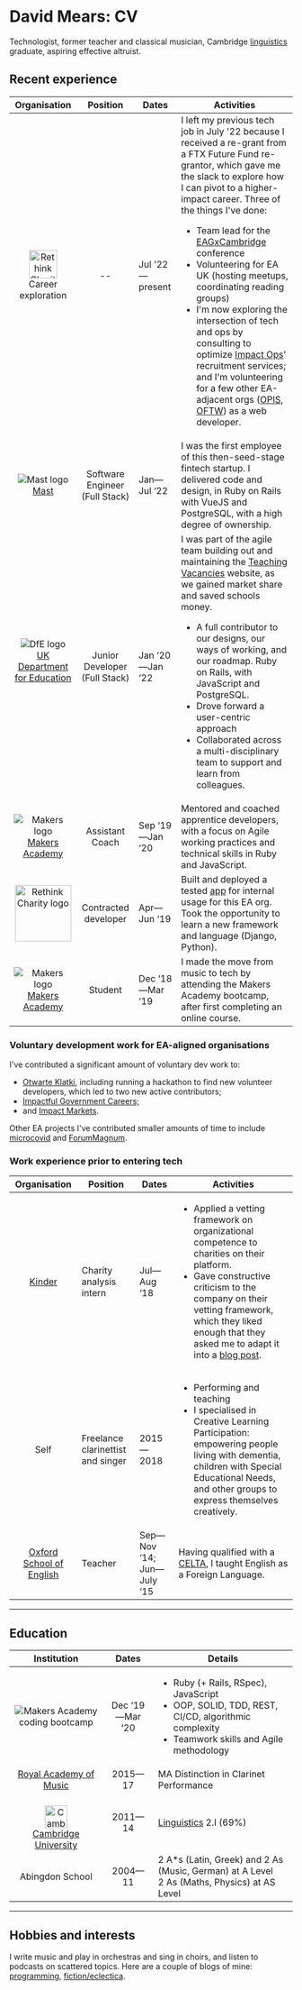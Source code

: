 # David Mears: CV

Technologist, former teacher and classical musician, Cambridge [linguistics](https://www.linkedin.com/pulse/programming-linguistics-birds-feather-david-mears/) graduate, aspiring effective altruist.
## Recent experience

| Organisation | Position | Dates | Activities |
| :---: | :---: | --- | --- |
| <img height="50" alt="Rethink Charity logo" src="https://media.istockphoto.com/id/1296186378/vector/hiking-icon-walking-public-footpath-trail.jpg?s=612x612&w=0&k=20&c=KZEegKMT0vZ4KNNcNJ95T30CA4SciiOkieluCYhd3-M="> <br> Career exploration | -- | Jul '22—present | I left my previous tech job in July '22 because I received a re-grant from a FTX Future Fund re-grantor, which gave me the slack to explore how I can pivot to a higher-impact career. Three of the things I've done: <ul><li>Team lead for the [EAGxCambridge](https://forum.effectivealtruism.org/posts/68avgsfkfPGKmneHR/eagxcambridge-2023-retrospective) conference</li><li>Volunteering for EA UK (hosting meetups, coordinating reading groups)</li><li>I'm now exploring the intersection of tech and ops by consulting to optimize [Impact Ops](https://impact-ops.org/)' recruitment services; and I'm volunteering for a few other EA-adjacent orgs ([OPIS](https://www.preventsuffering.org/), [OFTW](https://1fortheworld.org/)) as a web developer.</li></ul> |
| ![Mast logo](https://avatars.githubusercontent.com/u/65529935?s=40&v=4) <br> [Mast](https://www.usemast.com) | Software Engineer<br>(Full Stack) | Jan—Jul ‘22 | I was the first employee of this then-seed-stage fintech startup. I delivered code and design, in Ruby on Rails with VueJS and PostgreSQL, with a high degree of ownership. |
| ![DfE logo](https://avatars.githubusercontent.com/u/7369414?s=40&v=4) <br> [UK Department for Education](https://github.com/DFE-Digital/) <br><br> | Junior Developer<br>(Full Stack) | Jan ‘20—Jan ‘22 | I was part of the agile team building out and maintaining the [Teaching Vacancies](https://github.com/DFE-Digital/teaching-vacancies) website, as we gained market share and saved schools money. <ul><li>A full contributor to our designs, our ways of working, and our roadmap. Ruby on Rails, with JavaScript and PostgreSQL.</li><li>Drove forward a user-centric approach</li><li>Collaborated across a multi-disciplinary team to support and learn from colleagues.</li></ul> |
| ![Makers logo](https://avatars.githubusercontent.com/u/3636186?s=40&v=4) <br> [Makers Academy](https://makers.tech) | Assistant Coach | Sep ‘19—Jan ‘20 | Mentored and coached apprentice developers, with a focus on Agile working practices and technical skills in Ruby and JavaScript. |
| <img height="100" alt="Rethink Charity logo" src="https://cdn.sanity.io/images/4rsg7ofo/production/e648b3a65289f4cdf6977523765ff32458b8d8b4-792x612.png?w=3840&q=75&fit=clip&auto=format"> | Contracted developer | Apr—Jun ‘19 | Built and deployed a tested [app](https://github.com/rtcharity/receipt_generator_app) for internal usage for this EA org. Took the opportunity to learn a new framework and language (Django, Python). |
| ![Makers logo](https://avatars.githubusercontent.com/u/3636186?s=40&v=4) <br> [Makers Academy](https://makers.tech) | Student | Dec ‘18—Mar ‘19 | I made the move from music to tech by attending the Makers Academy bootcamp, after first completing an online course. |

### Voluntary development work for EA-aligned organisations

I've contributed a significant amount of voluntary dev work to:
<ul><li><a href="https://opencages.org/">Otwarte Klatki</a>, including running a  hackathon to find new volunteer developers, which led to two new active contributors;</li>
<li><a href="https://www.impactfulgovcareers.org">Impactful Government Careers;</a></li>
<li>and <a href="https://app.impactmarkets.io/">Impact Markets</a>.</li></ul>

Other EA projects I've contributed smaller amounts of time to include [microcovid](https://www.microcovid.org/) and [ForumMagnum](https://github.com/ForumMagnum/ForumMagnum).

### Work experience prior to entering tech

| Organisation | Position | Dates | Activities |
| :---: | --- | --- | --- |
| [Kinder](https://kinder.world/) | Charity analysis intern | Jul—Aug ‘18 | <ul><li>Applied a vetting framework on organizational competence to charities on their platform.</li><li>Gave constructive criticism to the company on their vetting framework, which they liked enough that they asked me to adapt it into a [blog post](https://kinder.world/blogs/company/increasing-effectiveness-with-high-quality-internal-research-19405).</li></ul> |
| Self | Freelance clarinettist and singer | 2015—2018 | <ul><li>Performing and teaching</li><li>I specialised in Creative Learning Participation: empowering people living with dementia, children with Special Educational Needs, and other groups to express themselves creatively.</li></ul> |
| [Oxford School of English](https://www.oxfordschoolofenglish.com/) | Teacher | Sep—Nov ‘14; Jun—July ‘15 | Having qualified with a [CELTA](https://www.cambridgeenglish.org/teaching-english/teaching-qualifications/celta/), I taught English as a Foreign Language. |

<hr/>

## Education

| Institution | Dates | Details |
| :---: | :---: | --- |
| ![Makers Academy](https://makers.tech) coding bootcamp | Dec ‘19—Mar ‘20 | <ul><li>Ruby (+ Rails, RSpec), JavaScript</li><li>OOP, SOLID, TDD, REST, CI/CD, algorithmic complexity</li><li>Teamwork skills and Agile methodology</li>|
| [Royal Academy of Music](https://www.ram.ac.uk/) | 2015—17 | MA Distinction in Clarinet Performance |
| <br> <img height="40" alt="Cambridge University logo" src="https://upload.wikimedia.org/wikipedia/commons/c/c3/Coat_of_Arms_of_the_University_of_Cambridge.svg"/> <br> [Cambridge University](https://www.cam.ac.uk/) | 2011—14 | [Linguistics](https://medium.com/@davidmears/programming-and-linguistics-makers-week-1-da1709051ca2) 2.I (69%) |
| Abingdon School | 2004—11 | 2 A\*s (Latin, Greek) and 2 As (Music, German) at A Level<br>2 As (Maths, Physics) at AS Level |

<hr/>

## Hobbies and interests

I write music and play in orchestras and sing in choirs, and listen to podcasts on scattered topics. Here are a couple of blogs of mine: [programming](https://medium.com/@davidmears/programming-and-linguistics-makers-week-1-da1709051ca2), [fiction/eclectica](https://pelicanesis.wordpress.com/).

